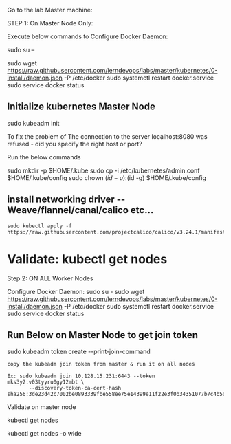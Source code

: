 Go to the lab Master machine:

STEP 1: On Master Node Only:

Execute below commands to Configure Docker Daemon: 

sudo su –
 
sudo wget https://raw.githubusercontent.com/lerndevops/labs/master/kubernetes/0-install/daemon.json -P /etc/docker
   sudo systemctl restart docker.service
   sudo service docker status
## Initialize kubernetes Master Node
 
   sudo kubeadm init 
 
To fix the problem of The connection to the server localhost:8080 was refused - did you specify the right host or port?
 
 Run the below commands 
 
   sudo mkdir -p $HOME/.kube
   sudo cp -i /etc/kubernetes/admin.conf $HOME/.kube/config
   sudo chown $(id -u):$(id -g) $HOME/.kube/config
 
   ## install networking driver -- Weave/flannel/canal/calico etc... 
 
    sudo kubectl apply -f https://raw.githubusercontent.com/projectcalico/calico/v3.24.1/manifests/calico.yaml 
   
   # Validate:  kubectl get nodes


Step 2: ON ALL Worker Nodes


Configure Docker Daemon: 
sudo su - 
   sudo wget https://raw.githubusercontent.com/lerndevops/labs/master/kubernetes/0-install/daemon.json -P /etc/docker
   sudo systemctl restart docker.service
   sudo service docker status
## Run Below on Master Node to get join token 
 
sudo kubeadm token create --print-join-command 
 
    copy the kubeadm join token from master & run it on all nodes
 
    Ex: sudo kubeadm join 10.128.15.231:6443 --token mks3y2.v03tyyru0gy12mbt \
           --discovery-token-ca-cert-hash sha256:3de23d42c7002be0893339fbe558ee75e14399e11f22e3f0b34351077b7c4b56
 
Validate on master node

kubectl get nodes

kubectl get nodes -o wide
